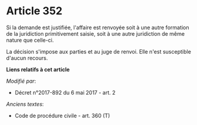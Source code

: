 # Article 352

Si la demande est justifiée, l'affaire est renvoyée soit à une autre formation de la juridiction primitivement saisie, soit à
une autre juridiction de même nature que celle-ci.

La décision s'impose aux parties et au juge de renvoi. Elle n'est susceptible d'aucun recours.

**Liens relatifs à cet article**

_Modifié par_:

  - Décret n°2017-892 du 6 mai 2017 - art. 2

_Anciens textes_:

  - Code de procédure civile - art. 360 (T)
